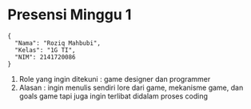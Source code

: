# Presensi Minggu 1
```
{
  "Nama": "Roziq Mahbubi",
  "Kelas": "1G TI",
  "NIM": 2141720086
}
```
1. Role yang ingin ditekuni : game designer dan programmer
2. Alasan : ingin menulis sendiri lore dari game, mekanisme game, dan goals game tapi juga ingin terlibat didalam proses coding